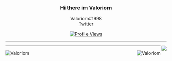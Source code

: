 <h3 align=center>Hi there im Valoriom</h3>
 <p align=center>
    Valoriom#1998
    </br>
    <a href="https://twitter.com/Valoriom04">Twitter</a>
    </br>
  </p>

<a href="https://github.com/ValoriomMX">
  <p align="center">
    <img src="https://komarev.com/ghpvc/?username=ValoriomMX" alt="Profile Views">
  </p>
</a>

---

<a href="https://discord.com/users/173092194469675008">
  <img src="https://lanyard-profile-readme.vercel.app/api/173092194469675008?hideTimestamp=true&idleMessage=doing%20absolutely%20nothing." align="right" />
</a>




---

<p><img align="left" src="https://github-readme-stats.vercel.app/api?username=ValoriomMX&show_icons=true&text_color=ED39DC&bg_color=181818&title_color=3EDAFF&icon_color=ffffff" alt="Valoriom" /></p>

<p></p>

<img align="right" src="https://github-readme-stats.vercel.app/api/top-langs/?username=ValoriomMX&show_icons=true&text_color=ED39DC&bg_color=181818&title_color=3EDAFF&icon_color=ffffff" alt="Valoriom" />
